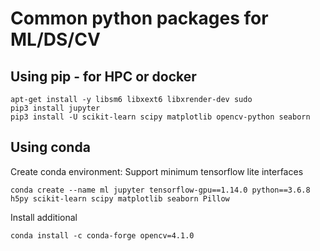 # Common python packages for ML/DS/CV
## Using pip - for HPC or docker
```
apt-get install -y libsm6 libxext6 libxrender-dev sudo
pip3 install jupyter
pip3 install -U scikit-learn scipy matplotlib opencv-python seaborn
```

## Using conda
Create conda environment:
Support minimum tensorflow lite interfaces
```
conda create --name ml jupyter tensorflow-gpu==1.14.0 python==3.6.8 h5py scikit-learn scipy matplotlib seaborn Pillow
```
Install additional 
```
conda install -c conda-forge opencv=4.1.0
```
